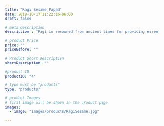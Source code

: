 ```yaml
---
title: "Ragi Sesame Papad"
date: 2019-10-17T11:22:16+06:00
draft: false

# meta description
description : "Ragi is renowned from ancient times for providing essential amino acids with gluten free diet ,as well as suitable for anemia and heart health. when combined with sendha namak and seasame seeds ,give a perfect healthy crunch."

# product Price
price: ""
priceBefore: ""

# Product Short Description
shortDescription: ""

#product ID
productID: "4"

# type must be "products"
type: "products"

# product Images
# first image will be shown in the product page
images:
  - image: "images/products/RagiSesame.jpg"

---
```


